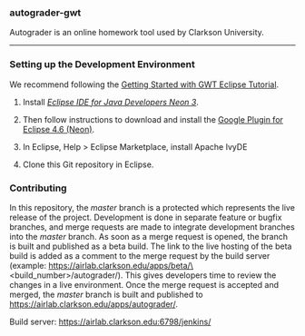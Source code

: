 ### autograder-gwt

Autograder is an online homework tool used by Clarkson University.

---

### Setting up the Development Environment

We recommend following the [Getting Started with GWT Eclipse Tutorial](http://www.gwtproject.org/usingeclipse.html).

1. Install [_Eclipse IDE for Java Developers Neon 3_](http://www.eclipse.org/downloads/packages/release/Neon/3).

2. Then follow instructions to download and install the [Google Plugin for Eclipse 4.6 (Neon)](https://developers.google.com/eclipse/docs/install-eclipse-4.6).

3. In Eclipse, Help > Eclipse Marketplace, install Apache IvyDE

4. Clone this Git repository in Eclipse.

### Contributing

In this repository, the _master_ branch is a protected which represents the 
live release of the project. Development is done in separate feature or bugfix 
branches, and merge requests are made to integrate development branches into the 
_master_ branch. As soon as a merge request is opened, the branch is built and 
published as a beta build. The link to the live hosting of the beta build is 
added as a comment to the merge request by the build server (example: 
https://airlab.clarkson.edu/apps/beta/\<build_number\>/autograder/). This gives 
developers time to review the changes in a live environment. Once the merge 
request is accepted and merged, the _master_ branch is built and published to 
https://airlab.clarkson.edu/apps/autograder/.

Build server: https://airlab.clarkson.edu:6798/jenkins/
